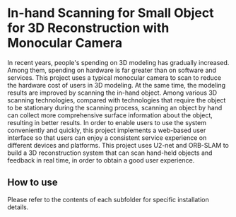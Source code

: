 
# In-hand Scanning for Small Object for 3D Reconstruction with Monocular Camera

In recent years, people's spending on 3D modeling has gradually increased. Among them, spending on hardware is far greater than on software and services. This project uses a typical monocular camera to scan to reduce the hardware cost of users in 3D modeling. At the same time, the modeling results are improved by scanning the in-hand object. Among various 3D scanning technologies, compared with technologies that require the object to be stationary during the scanning process, scanning an object by hand can collect more comprehensive surface information about the object, resulting in better results. In order to enable users to use the system conveniently and quickly, this project implements a web-based user interface so that users can enjoy a consistent service experience on different devices and platforms. This project uses U2-net and ORB-SLAM to build a 3D reconstruction system that can scan hand-held objects and feedback in real time, in order to obtain a good user experience.

## How to use

Please refer to the contents of each subfolder for specific installation details.
